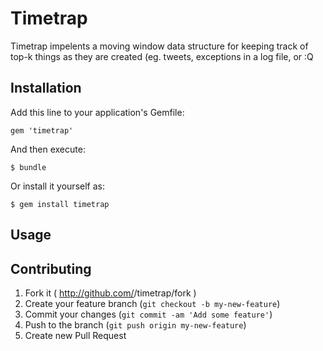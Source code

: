 # Timetrap

Timetrap impelents a moving window data structure for keeping track of top-k things
as they are created (eg. tweets, exceptions in a log file, or :Q

## Installation

Add this line to your application's Gemfile:

    gem 'timetrap'

And then execute:

    $ bundle

Or install it yourself as:

    $ gem install timetrap

## Usage

## Contributing

1. Fork it ( http://github.com/<my-github-username>/timetrap/fork )
2. Create your feature branch (`git checkout -b my-new-feature`)
3. Commit your changes (`git commit -am 'Add some feature'`)
4. Push to the branch (`git push origin my-new-feature`)
5. Create new Pull Request
